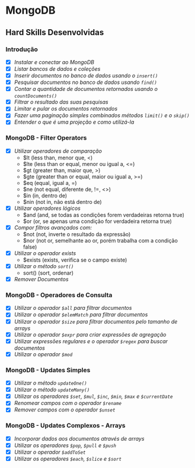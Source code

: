 # MongoDB

## Hard Skills Desenvolvidas

### Introdução

- [X] _Instalar e conectar ao MongoDB_
- [X] _Listar bancos de dados e coleções_
- [X] _Inserir documentos no banco de dados usando o `insert()`_
- [X] _Pesquisar documentos no banco de dados usando `find()`_
- [X] _Contar a quantidade de documentos retornados usando o `countDocuments()`_
- [X] _Filtrar o resultado das suas pesquisas_
- [X] _Limitar e pular os documentos retornados_
- [X] _Fazer uma paginação simples combinados métodos `limit()` e o `skip()`_
- [X] _Entender o que é uma projeção e como utilizá-la_

### MongoDB - Filter Operators

- [X] _Utilizar operadores de comparação_
  - $lt (less than, menor que, <)
  - $lte (less than or equal, menor ou igual a, <=)
  - $gt (greater than, maior que, >)
  - $gte (greater than or equal, maior ou igual a, >=)
  - $eq (equal, igual a, =)
  - $ne (not equal, diferente de, !=, <>)
  - $in (in, dentro de)
  - $nin (not in, não está dentro de)
- [X] _Utilizar operadores lógicos_
  - $and (and, se todas as condições forem verdadeiras retorna true)
  - $or (or, se apenas uma condição for verdadeira retorna true)
- [X] _Compor filtros avançados com:_
  - $not (not, inverte o resultado da expressão)
  - $nor (not or, semelhante ao or, porém trabalha com a condição false)
- [X] _Utilizar o operador exists_
  - $exists (exists, verifica se o campo existe)
- [X] _Utilizar o método `sort()`_
  - sort() (sort, ordenar)
- [X] _Remover Documentos_

### MongoDB - Operadores de Consulta

- [X] _Utilizar o operador `$all` para filtrar documentos_
- [X] _Utilizar o operador `$elemMatch` para filtrar documentos_
- [X] _Utilizar o operador `$size` para filtrar documentos pelo tamanho de arrays_
- [X] _Utilizar o operador `$expr` para criar expressões de agregação_
- [X] _Utilizar expressões regulares e o operador `$regex` para buscar documentos_
- [X] _Utilizar o operador `$mod`_

### MongoDB - Updates Simples

- [X] _Utilizar o método `updateOne()`_
- [X] _Utilizar o método `updateMany()`_
- [X] _Utilizar os operadores `$set`, `$mul`, `$inc`, `$min`, `$max` e `$currentDate`_
- [X] _Renomear campos com o operador `$rename`_
- [X] _Remover campos com o operador `$unset`_

### MongoDB - Updates Complexos - Arrays
- [X] _Incorporar dados aos documentos através de arrays_
- [X] _Utilizar os operadores `$pop`, `$pull` e `$push`_
- [X] _Utilizar o operador `$addToSet`_
- [X] _Utilizar os operadores `$each`, `$slice` e `$sort`_
